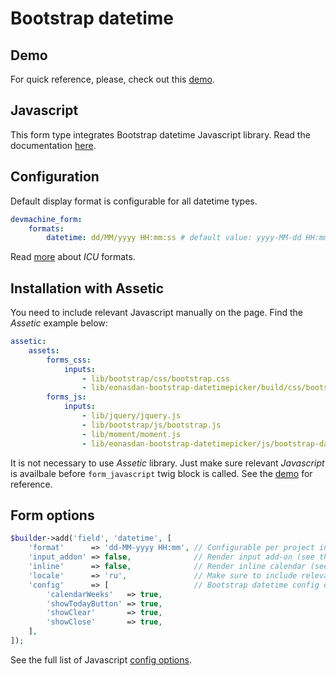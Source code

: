 # Bootstrap datetime

## Demo

For quick reference, please, check out this [demo](http://forms.devmachine.net/bootstrap-datetime/).

## Javascript

This form type integrates Bootstrap datetime Javascript library. Read the documentation [here](http://eonasdan.github.io/bootstrap-datetimepicker/).

## Configuration

Default display format is configurable for all datetime types.

```yaml
devmachine_form:
    formats:
        datetime: dd/MM/yyyy HH:mm:ss # default value: yyyy-MM-dd HH:mm
```

Read [more](http://userguide.icu-project.org/formatparse/datetime) about _ICU_ formats.

## Installation with Assetic

You need to include relevant Javascript manually on the page. Find the _Assetic_ example below:

```yaml
assetic:
    assets:
        forms_css:
            inputs:
                - lib/bootstrap/css/bootstrap.css
                - lib/eonasdan-bootstrap-datetimepicker/build/css/bootstrap-datetimepicker.min.css
        forms_js:
            inputs:
                - lib/jquery/jquery.js
                - lib/bootstrap/js/bootstrap.js
                - lib/moment/moment.js
                - lib/eonasdan-bootstrap-datetimepicker/js/bootstrap-datetimepicker.js
```

It is not necessary to use _Assetic_ library. Just make sure relevant _Javascript_ is availbale before `form_javascript` twig block is called. See the [demo](https://github.com/dev-machine/forms-demo) for reference.

## Form options

```php
$builder->add('field', 'datetime', [
    'format'      => 'dd-MM-yyyy HH:mm', // Configurable per project in config.
    'input_addon' => false,              // Render input add-on (see the demo).
    'inline'      => false,              // Render inline calendar (see the demo).
    'locale'      => 'ru',               // Make sure to include relevant Javascript translation on the page.
    'config'      => [                   // Bootstrap datetime config options (link below).
        'calendarWeeks'   => true,
        'showTodayButton' => true,
        'showClear'       => true,
        'showClose'       => true,
    ],
]);
```

See the full list of Javascript [config options](http://eonasdan.github.io/bootstrap-datetimepicker/Options/).
